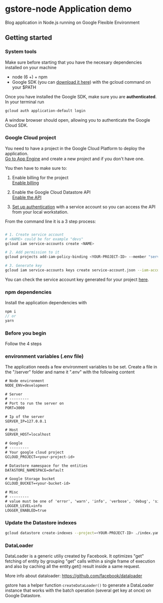 # gstore-node Application demo
Blog application in Node.js running on Google Flexible Environment

## Getting started

### System tools

Make sure before starting that you have the necesary dependencies installed on your machine

* node (6 +) + npm
* Google SDK (you can [download it here](https://cloud.google.com/sdk/downloads)) with the gcloud command on your $PATH

Once you have installed the Google SDK, make sure you are **authenticated**. In your terminal run

```sh
gcloud auth application-default login
```

A window browser should open, allowing you to authenticate the Google Cloud SDK.

### Google Cloud project

You need to have a project in the Google Cloud Platform to deploy the application.  
[Go to App Engine](https://console.cloud.google.com/projectselector/appengine/create) and create a new project and if you don't have one.

<!-- Once you have a project, we are going to tell glcoud to use it with the following command

```sh
gcloud config set project <YOUR-PROJECT-ID>
``` -->

You then have to make sure to:

1. Enable billing for the project  
[Enable billing](https://cloud.google.com/billing/docs/how-to/modify-project?visit_id=1-636516267130301291-4124238769&rd=1#enable-billing)

2. Enable the Google Cloud Datastore API  
[Enable the API](https://console.cloud.google.com/flows/enableapi?apiid=datastore.googleapis.com)

3. [Set up authentication](https://cloud.google.com/docs/authentication/getting-started) with a service account so you can access the API from your local workstation.

From the command line it is a 3 step process:

```sh

# 1. Create service account
# <NAME> could be for example "devs"
gcloud iam service-accounts create <NAME>

# 2. Add permission to it
gcloud projects add-iam-policy-binding <YOUR-PROJECT-ID> --member "serviceAccount:<NAME>@<YOUR-PROJECT-ID>.iam.gserviceaccount.com" --role "roles/editor"

# 3. Generate key
gcloud iam service-accounts keys create service-account.json --iam-account <NAM>@<YOUR-PROJECT-ID>.iam.gserviceaccount.com
```

You can check the service account key generated for your project [here](https://console.cloud.google.com/projectselector/iam-admin/serviceaccounts).

### npm dependencies

Install the application dependencies with

```js
npm i
// or
yarn
```

### Before you begin
Follow the 4 steps 

### environment variables (.env file)

The application needs a few environment variables to be set. Create a file in the "/server" folder and name it ".env" with the following content

```txt
# Node environment
NODE_ENV=development

# Server
# ---------
# Port to run the server on
PORT=3000

# Ip of the server
SERVER_IP=127.0.0.1

# Host
SERVER_HOST=localhost

# Google
# ---------
# Your google cloud project
GCLOUD_PROJECT=<your-project-id>

# Datastore namespace for the entities
DATASTORE_NAMESPACE=default

# Google Storage bucket
GCLOUD_BUCKET=<your-bucket-id>

# Misc
# ---------
# value must be one of 'error', 'warn', 'info', 'verbose', 'debug', 'silly'
LOGGER_LEVEL=info
LOGGER_ENABLED=true
```


### Update the Datastore indexes

```sh
gcloud datastore create-indexes --project=<YOUR-PROJECT-ID> ./index.yaml
```

### DataLoader

DataLoader is a generic utiliy created by Facebook. It optimizes "get" fetching of entity by grouping "get" calls within
a single frame of execution and also by caching all the entity.get() result inside a same request.

More info about dataloader: https://github.com/facebook/dataloader

gstore has a helper function `createDataLoader()` to generate a DataLoader instance that works with the batch operation (several get key at once) on Google Datastore.
